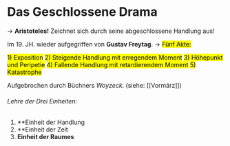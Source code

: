 
# Das Geschlossene Drama
-> **Aristoteles!**
Zeichnet sich durch seine abgeschlossene Handlung aus!

Im 19. JH. wieder aufgegriffen von **Gustav Freytag**.
-> <mark style="background: [[CACFD9A6]];">Fünf Akte:</mark> 

<mark style="background: [[D2B3FFA6]];">1) Exposition</mark> 
<mark style="background: [[ADCCFFA6]];">2) Steigende Handlung mit erregendem Moment</mark> 
<mark style="background: [[ABF7F7A6]];">3) Höhepunkt und Peripetie</mark> 
<mark style="background: [[BBFABBA6]];">4) Fallende Handlung mit retardierendem Moment</mark> 
<mark style="background: [[FFF3A3A6]];">5) Katastrophe</mark> 

Aufgebrochen durch Büchners *Woyzeck*. (siehe: [[Vormärz]])


###### Lehre der Drei Einheiten:

1) **Einheit der Handlung
2) **Einheit der Zeit
3) **Einheit der Raumes**


